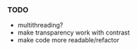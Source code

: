 ### TODO
- multithreading?
- make transparency work with contrast
- make code more readable/refactor

